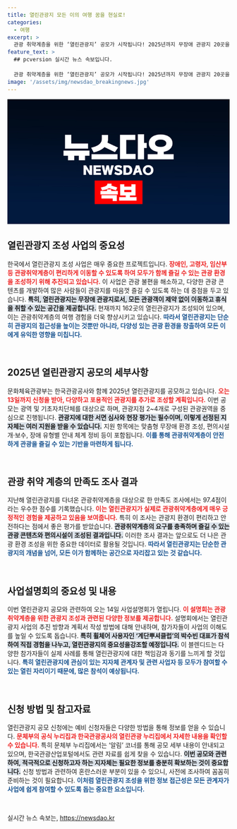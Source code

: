 ```yaml
---
title: 열린관광지 모든 이의 여행 꿈을 현실로!
categories:
  - 여행
excerpt: >
  관광 취약계층을 위한 ‘열린관광지’ 공모가 시작됩니다! 2025년까지 무장애 관광지 20곳을 선정, 모든 이가 평등하게 여행할 수 있는 기회를 제공합니다. 관심 있는 지자체는 서둘러 신청하세요!
feature_text: >
  ## pcversion 실시간 뉴스 속보입니다.

  관광 취약계층을 위한 ‘열린관광지’ 공모가 시작됩니다! 2025년까지 무장애 관광지 20곳을 선정, 모든 이가 평등하게 여행할 수 있는 기회를 제공합니다. 관심 있는 지자체는 서둘러 신청하세요!
image: '/assets/img/newsdao_breakingnews.jpg'
---
```


<p><img src="/assets/img/newsdao_breakingnews.jpg" alt="pcversion 속보" /></p>

<h2 data-ke-size="size26">열린관광지 조성 사업의 중요성</h2>

<p data-ke-size="size16">한국에서 열린관광지 조성 사업은 매우 중요한 프로젝트입니다. <b><span style="color: #ee2323;">장애인, 고령자, 임산부 등 관광취약계층이 편리하게 이동할 수 있도록 하여 모두가 함께 즐길 수 있는 관광 환경을 조성하기 위해 추진되고 있습니다.</span></b> 이 사업은 관광 불편을 해소하고, 다양한 관광 콘텐츠를 개발하여 많은 사람들이 관광지를 마음껏 즐길 수 있도록 하는 데 중점을 두고 있습니다. <b><span style="background-color: #21538527;">특히, 열린관광지는 무장애 관광지로서, 모든 관광객이 제약 없이 이동하고 휴식을 취할 수 있는 공간을 제공합니다.</span></b> 현재까지 162곳의 열린관광지가 조성되어 있으며, 이는 관광취약계층의 여행 경험을 더욱 향상시키고 있습니다. <b><span style="color: #1a5490;">따라서 열린관광지는 단순히 관광지의 접근성을 높이는 것뿐만 아니라, 다양성 있는 관광 환경을 창출하여 모든 이에게 유익한 영향을 미칩니다.</span></b></p>

<p data-ke-size="size16">&nbsp;</p>

<h2 data-ke-size="size26">2025년 열린관광지 공모의 세부사항</h2>

<p data-ke-size="size16">문화체육관광부는 한국관광공사와 함께 2025년 열린관광지를 공모하고 있습니다. <b><span style="color: #ee2323;">오는 13일까지 신청을 받아, 다양하고 포용적인 관광지를 추가로 조성할 계획입니다.</span></b> 이번 공모는 광역 및 기초자치단체를 대상으로 하며, 관광지점 2~4개로 구성된 관광권역을 중심으로 진행됩니다. <b><span style="background-color: #21538527;">관광지에 대한 서면 심사와 현장 평가는 필수이며, 이렇게 선정된 지자체는 여러 지원을 받을 수 있습니다.</span></b> 지원 항목에는 맞춤형 무장애 환경 조성, 편의시설 개·보수, 장애 유형별 안내 체계 정비 등이 포함됩니다. <b><span style="color: #1a5490;">이를 통해 관광취약계층이 안전하게 관광을 즐길 수 있는 기반을 마련하게 됩니다.</span></b></p>

<p data-ke-size="size16">&nbsp;</p>

<h2 data-ke-size="size26">관광 취약 계층의 만족도 조사 결과</h2>

<p data-ke-size="size16">지난해 열린관광지를 다녀온 관광취약계층을 대상으로 한 만족도 조사에서는 97.4점이라는 우수한 점수를 기록했습니다. <b><span style="color: #ee2323;">이는 열린관광지가 실제로 관광취약계층에게 매우 긍정적인 경험을 제공하고 있음을 보여줍니다.</span></b> 특히 이 조사는 관광지 환경이 편리하고 안전하다는 점에서 좋은 평가를 받았습니다. <b><span style="background-color: #21538527;">관광취약계층의 요구를 충족하며 즐길 수 있는 관광 콘텐츠와 편의시설이 조성된 결과입니다.</span></b> 이러한 조사 결과는 앞으로도 더 나은 관광 환경 조성을 위한 중요한 데이터로 활용될 것입니다. <b><span style="color: #1a5490;">따라서 열린관광지는 단순한 관광지의 개념을 넘어, 모든 이가 함께하는 공간으로 자리잡고 있는 것 같습니다.</span></b></p>

<p data-ke-size="size16">&nbsp;</p>

<h2 data-ke-size="size26">사업설명회의 중요성 및 내용</h2>

<p data-ke-size="size16">이번 열린관광지 공모와 관련하여 오는 14일 사업설명회가 열립니다. <b><span style="color: #ee2323;">이 설명회는 관광취약계층을 위한 관광지 조성과 관련된 다양한 정보를 제공합니다.</span></b> 설명회에서는 열린관광지 사업의 추진 방향과 계획서 작성 방법에 대해 안내하며, 참가자들이 사업의 이해도를 높일 수 있도록 돕습니다. <b><span style="background-color: #21538527;">특히 휠체어 사용자인 ‘계단뿌셔클럽’의 박수빈 대표가 참석하여 직접 경험을 나누고, 열린관광지의 중요성을강조할 예정입니다.</span></b> 이 블렌디드는 다양한 참가자들이 실제 사례를 통해 열린관광지에 대한 책임감과 동기를 느끼게 할 것입니다. <b><span style="color: #1a5490;">특히 열린관광지에 관심이 있는 지자체 관계자 및 관련 사업자 등 모두가 참여할 수 있는 열린 자리이기 때문에, 많은 참석이 예상됩니다.</span></b></p>

<p data-ke-size="size16">&nbsp;</p>

<h2 data-ke-size="size26">신청 방법 및 참고자료</h2>

<p data-ke-size="size16">열린관광지 공모 신청에는 예비 신청자들은 다양한 방법을 통해 정보를 얻을 수 있습니다. <b><span style="color: #ee2323;">문체부의 공식 누리집과 한국관광공사의 열린관광 누리집에서 자세한 내용을 확인할 수 있습니다.</span></b> 특히 문체부 누리집에서는 ‘알림’ 코너를 통해 공모 세부 내용이 안내되고 있으며, 한국관광산업포털에서도 관련 자료를 쉽게 찾을 수 있습니다. <b><span style="background-color: #21538527;">이번 공모와 관련하여, 적극적으로 신청하고자 하는 지자체는 필요한 정보를 충분히 확보하는 것이 중요합니다.</span></b> 신청 방법과 관련하여 혼란스러운 부분이 있을 수 있으니, 사전에 조사하여 꼼꼼히 준비하는 것이 필요합니다. <b><span style="color: #1a5490;">이처럼 열린관광지 조성을 위한 정보 접근성은 모든 관계자가 사업에 쉽게 참여할 수 있도록 돕는 중요한 요소입니다.</span></b></p>

<p data-ke-size="size16">&nbsp;</p>
실시간 뉴스 속보는, <a href="https://newsdao.kr" rel="dofollow">https://newsdao.kr</a>



